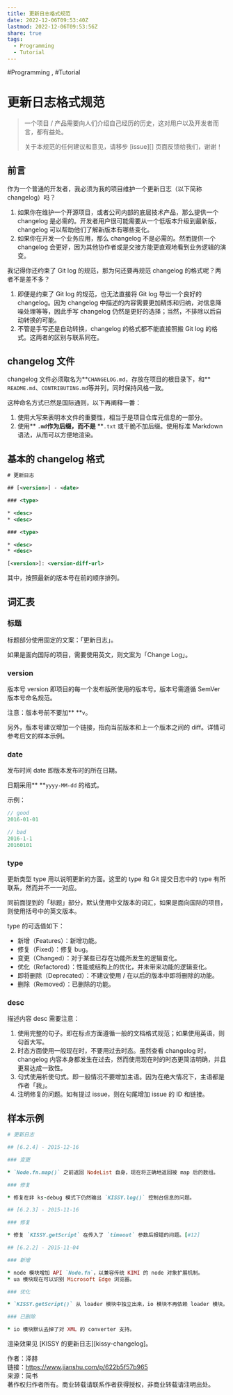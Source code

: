 ```yaml
---
title: 更新日志格式规范
date: 2022-12-06T09:53:40Z
lastmod: 2022-12-06T09:53:56Z
share: true
tags:
  - Programming
  - Tutorial
---
```



#Programming , #Tutorial 

# 更新日志格式规范

> 一个项目 / 产品需要向人们介绍自己经历的历史，这对用户以及开发者而言，都有益处。
>
> 关于本规范的任何建议和意见，请移步 [issue][] 页面反馈给我们，谢谢！

## 前言

作为一个普通的开发者，我必须为我的项目维护一个更新日志（以下简称 changelog）吗？

1. 如果你在维护一个开源项目，或者公司内部的底层技术产品，那么提供一个 changelog 是必需的。开发者用户很可能需要从一个低版本升级到最新版，changelog 可以帮助他们了解新版本有哪些变化。
2. 如果你在开发一个业务应用，那么 changelog 不是必需的。然而提供一个 changelog 会更好，因为其他协作者或是交接方能更直观地看到业务逻辑的演变。

我记得你还约束了 Git log 的规范，那为何还要再规范 changelog 的格式呢？两者不是差不多？

1. 即便是约束了 Git log 的规范，也无法直接将 Git log 导出一个良好的 changelog。因为 changelog 中描述的内容需要更加精炼和归纳，对信息降噪处理等等，因此手写 changelog 仍然是更好的选择；当然，不排除以后自动转换的可能。
2. 不管是手写还是自动转换，changelog 的格式都不能直接照搬 Git log 的格式。这两者的区别与联系同在。

## changelog 文件

changelog 文件必须取名为**`CHANGELOG.md`**​**，存放在项目的根目录下，和** `README.md`​、`CONTRIBUTING.md`​ 等并列，同时保持风格一致。

这种命名方式已然是国际通则，以下再阐释一番：

1. 使用大写来表明本文件的重要性，相当于是项目仓库元信息的一部分。
2. 使用** **`.md`**​**​ 作为后缀，而不是** **`.txt`​ 或干脆不加后缀。使用标准 Markdown 语法，从而可以方便地渲染。

## 基本的 changelog 格式

```xml
# 更新日志

## [<version>] - <date>

### <type>

* <desc>
* <desc>

### <type>

* <desc>
* <desc>

[<version>]: <version-diff-url>
```

其中，按照最新的版本号在前的顺序排列。

## 词汇表

### 标题

标题部分使用固定的文案：「更新日志」。

如果是面向国际的项目，需要使用英文，则文案为「Change Log」。

### version

版本号 version 即项目的每一个发布版所使用的版本号。版本号需遵循 SemVer 版本号命名规范。

注意：版本号前不要加** **`v`​。

另外，版本号建议增加一个链接，指向当前版本和上一个版本之间的 diff。详情可参考后文的样本示例。

### date

发布时间 date 即版本发布时的所在日期。

日期采用** **`yyyy-MM-dd`​ 的格式。

示例：

```cpp
// good
2016-01-01

// bad
2016-1-1
20160101
```

### type

更新类型 type 用以说明更新的方面。这里的 type 和 Git 提交日志中的 type 有所联系，然而并不一一对应。

同前面提到的「标题」部分，默认使用中文版本的词汇，如果是面向国际的项目，则使用括号中的英文版本。

type 的可选值如下：

* 新增（Features）：新增功能。
* 修复（Fixed）：修复 bug。
* 变更（Changed）：对于某些已存在功能所发生的逻辑变化。
* 优化（Refactored）：性能或结构上的优化，并未带来功能的逻辑变化。
* 即将删除（Deprecated）：不建议使用 / 在以后的版本中即将删除的功能。
* 删除（Removed）：已删除的功能。

### desc

描述内容 desc 需要注意：

1. 使用完整的句子。即在标点方面遵循一般的文档格式规范；如果使用英语，则句首大写。
2. 时态方面使用一般现在时，不要用过去时态。虽然查看 changelog 时，changelog 内容本身都发生在过去，然而使用现在时的时态更简洁明确，并且更易达成一致性。
3. 句式使用祈使句式。即一般情况不要增加主语。因为在绝大情况下，主语都是作者「我」。
4. 注明修复的问题。如有提过 issue，则在句尾增加 issue 的 ID 和链接。

## 样本示例

```ruby
# 更新日志

## [6.2.4] - 2015-12-16

### 变更

* `Node.fn.map()` 之前返回 NodeList 自身，现在将正确地返回被 map 后的数组。

### 修复

* 修复在非 ks-debug 模式下仍然输出 `KISSY.log()` 控制台信息的问题。

## [6.2.3] - 2015-11-16

### 修复

* 修复 `KISSY.getScript` 在传入了 `timeout` 参数后报错的问题。[#12]

## [6.2.2] - 2015-11-04

### 新增

* node 模块增加 API `Node.fn`，以兼容传统 KIMI 的 node 对象扩展机制。 
* ua 模块现在可以识别 Microsoft Edge 浏览器。

### 优化

* `KISSY.getScript()` 从 loader 模块中独立出来，io 模块不再依赖 loader 模块。

### 已删除

* io 模块默认去掉了对 XML 的 converter 支持。

```

渲染效果见 [KISSY 的更新日志][kissy-changelog]。

作者：泽赫  
链接：https://www.jianshu.com/p/622b5f57b965  
来源：简书  
著作权归作者所有。商业转载请联系作者获得授权，非商业转载请注明出处。
